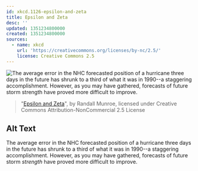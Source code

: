 ```yaml
---
id: xkcd.1126-epsilon-and-zeta
title: Epsilon and Zeta
desc: ''
updated: 1351234800000
created: 1351234800000
sources:
  - name: xkcd
    url: 'https://creativecommons.org/licenses/by-nc/2.5/'
    license: Creative Commons 2.5
---
```

![The average error in the NHC forecasted position of a hurricane three days in the future has shrunk to a third of what it was in 1990--a staggering accomplishment. However, as you may have gathered, forecasts of future storm *strength* have proved more difficult to improve.](https://imgs.xkcd.com/comics/epsilon_and_zeta.png)
> "[Epsilon and Zeta](https://xkcd.com/1126/)", by Randall Munroe, licensed under Creative Commons Attribution-NonCommercial 2.5 License

## Alt Text
The average error in the NHC forecasted position of a hurricane three days in the future has shrunk to a third of what it was in 1990--a staggering accomplishment. However, as you may have gathered, forecasts of future storm *strength* have proved more difficult to improve.
